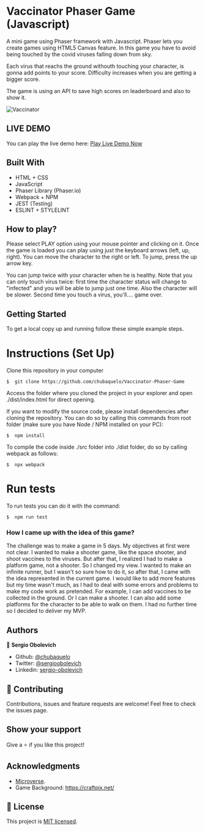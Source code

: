 # Vaccinator Phaser Game (Javascript)

A mini game using Phaser framework with Javascript. Phaser lets you create games using HTML5 Canvas feature.
In this game you have to avoid being touched by the covid viruses falling down from sky.

Each virus that reachs the ground withouth touching your character, is gonna add points to your score.
Difficulty increases when you are getting a bigger score.

The game is using an API to save high scores on leaderboard and also to show it.

![Vaccinator](https://i.imgur.com/576EKkD.jpg)

## LIVE DEMO
You can play the live demo here: [Play Live Demo Now](http://sergioobolevich.me/Vaccinator-Phaser-Game/dist/)

## Built With

- HTML + CSS
- JavaScript
- Phaser Library (Phaser.io)
- Webpack + NPM
- JEST (Testing)
- ESLINT + STYLELINT

## How to play?

Please select PLAY option using your mouse pointer and clicking on it.
Once the game is loaded you can play using just the keyboard arrows (left, up, right).
You can move the character to the right or left. To jump, press the up arrow key.

You can jump twice with your character when he is healthy.
Note that you can only touch virus twice: first time the character status will change to "infected" and you will be able to jump just one time. Also the character will be slower. Second time you touch a virus, you'll.... game over.

## Getting Started

To get a local copy up and running follow these simple example steps.

# Instructions (Set Up)

Clone this repository in your computer
```
$  git clone https://github.com/chubaquelo/Vaccinator-Phaser-Game
```
Access the folder where you cloned the project in your explorer and open ./dist/index.html for direct opening.

If you want to modify the source code, please install dependencies after cloning the repository.
You can do so by calling this commands from root folder (make sure you have Node / NPM installed on your PC):
```
$  npm install
```
To compile the code inside ./src folder into ./dist folder, do so by calling webpack as follows:
```
$  npx webpack
```

# Run tests

To run tests you can do it with the command:
```
$  npm run test
```

### How I came up with the idea of this game?

The challenge was to make a game in 5 days. My objectives at first were not clear. I wanted to make a shooter game, like the space shooter, and shoot vaccines to the viruses. But after that, I realized I had to make a platform game, not a shooter. So I changed my view. I wanted to make an infinite runner, but I wasn't so sure how to do it, so after that, I came with the idea represented in the current game. I would like to add more features but my time wasn't much, as I had to deal with some errors and problems to make my code work as pretended. For example, I can add vaccines to be collected in the ground. Or I can make a shooter. I can also add some platforms for the character to be able to walk on them. I had no further time so I decided to deliver my MVP.

## Authors

👤 **Sergio Obolevich**

- Github: [@chubaquelo](https://github.com/chubaquelo)
- Twitter: [@sergioobolevich](https://twitter.com/SergioObolevich)
- Linkedin: [sergio-obolevich](https://www.linkedin.com/in/sergio-obolevich/)

## 🤝 Contributing

Contributions, issues and feature requests are welcome!
Feel free to check the issues page.

## Show your support

Give a ⭐️ if you like this project!

## Acknowledgments

- [Microverse](https://www.microverse.org/).
- Game Background: https://craftpix.net/

## 📝 License

This project is [MIT licensed](https://github.com/chubaquelo/Vaccinator-Phaser-Game/blob/form/LICENSE).
